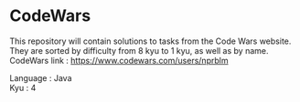 # СodeWars
This repository will contain solutions to tasks from the Code Wars website. They are sorted by difficulty from 8 kyu to 1 kyu, as well as by name.
CodeWars link : https://www.codewars.com/users/nprblm

Language : Java    
Kyu : 4    
